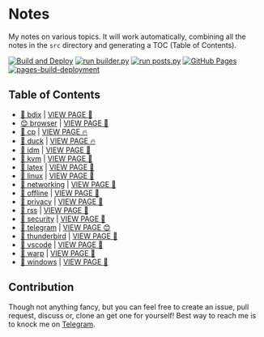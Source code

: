 # Notes

My notes on various topics. It will work automatically, combining all the notes in the `src` directory and generating a TOC (Table of Contents).

[![Build and Deploy](https://github.com/SharafatKarim/notes/actions/workflows/action.yml/badge.svg)](https://github.com/SharafatKarim/notes/actions/workflows/action.yml)
[![run builder.py](https://github.com/SharafatKarim/notes/actions/workflows/action.yml/badge.svg)](https://github.com/SharafatKarim/notes/actions/workflows/action.yml)
[![run posts.py](https://github.com/SharafatKarim/notes/actions/workflows/posts.yml/badge.svg)](https://github.com/SharafatKarim/notes/actions/workflows/posts.yml)
[![GitHub Pages](https://github.com/SharafatKarim/notes/actions/workflows/gh-pages.yml/badge.svg)](https://github.com/SharafatKarim/notes/actions/workflows/gh-pages.yml)
[![pages-build-deployment](https://github.com/SharafatKarim/notes/actions/workflows/pages/pages-build-deployment/badge.svg)](https://github.com/SharafatKarim/notes/actions/workflows/pages/pages-build-deployment)


## Table of Contents

- [🎸 bdix](src/bdix.md) | <a href='https://sharafat.is-a.dev/notes/bdix' target='_blank'>VIEW PAGE 🎉</a>
- [😊 browser](src/browser.md) | <a href='https://sharafat.is-a.dev/notes/browser' target='_blank'>VIEW PAGE 🤖</a>
- [👾 cp](src/cp.md) | <a href='https://sharafat.is-a.dev/notes/cp' target='_blank'>VIEW PAGE 🔥</a>
- [🚀 duck](src/duck.md) | <a href='https://sharafat.is-a.dev/notes/duck' target='_blank'>VIEW PAGE 🔥</a>
- [🎸 idm](src/idm.md) | <a href='https://sharafat.is-a.dev/notes/idm' target='_blank'>VIEW PAGE 🌟</a>
- [🍕 kvm](src/kvm.md) | <a href='https://sharafat.is-a.dev/notes/kvm' target='_blank'>VIEW PAGE 🍕</a>
- [🚀 latex](src/latex.md) | <a href='https://sharafat.is-a.dev/notes/latex' target='_blank'>VIEW PAGE 🚀</a>
- [👾 linux](src/linux.md) | <a href='https://sharafat.is-a.dev/notes/linux' target='_blank'>VIEW PAGE 👾</a>
- [🎉 networking](src/networking.md) | <a href='https://sharafat.is-a.dev/notes/networking' target='_blank'>VIEW PAGE 🚀</a>
- [🌈 offline](src/offline.md) | <a href='https://sharafat.is-a.dev/notes/offline' target='_blank'>VIEW PAGE 🎉</a>
- [🌟 privacy](src/privacy.md) | <a href='https://sharafat.is-a.dev/notes/privacy' target='_blank'>VIEW PAGE 🎸</a>
- [🌈 rss](src/rss.md) | <a href='https://sharafat.is-a.dev/notes/rss' target='_blank'>VIEW PAGE 🚀</a>
- [🎉 security](src/security.md) | <a href='https://sharafat.is-a.dev/notes/security' target='_blank'>VIEW PAGE 🍕</a>
- [🤖 telegram](src/telegram.md) | <a href='https://sharafat.is-a.dev/notes/telegram' target='_blank'>VIEW PAGE 😊</a>
- [🌈 thunderbird](src/thunderbird.md) | <a href='https://sharafat.is-a.dev/notes/thunderbird' target='_blank'>VIEW PAGE 🤖</a>
- [🤖 vscode](src/vscode.md) | <a href='https://sharafat.is-a.dev/notes/vscode' target='_blank'>VIEW PAGE 🍕</a>
- [🤖 warp](src/warp.md) | <a href='https://sharafat.is-a.dev/notes/warp' target='_blank'>VIEW PAGE 🎉</a>
- [👾 windows](src/windows.md) | <a href='https://sharafat.is-a.dev/notes/windows' target='_blank'>VIEW PAGE 🍕</a>

## Contribution

Though not anything fancy, but you can feel free to create an issue, pull request, discuss or, clone an get one for yourself!
Best way to reach me is to knock me on [Telegram](https://t.me/SharafatKarim).

